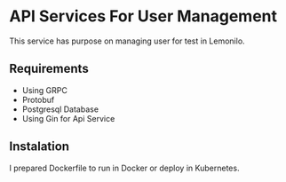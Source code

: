 # API Services For User Management

This service has purpose on managing user for test in Lemonilo.

## Requirements

- Using GRPC
- Protobuf
- Postgresql Database
- Using Gin for Api Service

## Instalation

I prepared Dockerfile to run in Docker or deploy in Kubernetes.
